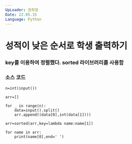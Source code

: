 ```yaml
---
UpLoader: 권희정
Date: 22.05.15
Language: Python
---
```


# 성적이 낮은 순서로 학생 출력하기

 
  

### key를 이용하여 정렬했다. sorted 라이브러리를 사용함



### 소스 코드

```
n=int(input())

arr=[]

for _ in range(n):
    data=input().split()
    arr.append((data[0],int(data[1])))

arr=sorted(arr,key=lambda name:name[1])

for name in arr:
    print(name[0],end=' ')


```
